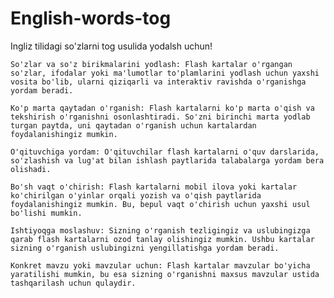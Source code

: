 # English-words-tog

Ingliz tilidagi so'zlarni tog usulida yodalsh uchun!

    So'zlar va so'z birikmalarini yodlash: Flash kartalar o'rgangan so'zlar, ifodalar yoki ma'lumotlar to'plamlarini yodlash uchun yaxshi vosita bo'lib, ularni qiziqarli va interaktiv ravishda o'rganishga yordam beradi.

    Ko'p marta qaytadan o'rganish: Flash kartalarni ko'p marta o'qish va tekshirish o'rganishni osonlashtiradi. So'zni birinchi marta yodlab turgan paytda, uni qaytadan o'rganish uchun kartalardan foydalanishingiz mumkin.

    O'qituvchiga yordam: O'qituvchilar flash kartalarni o'quv darslarida, so'zlashish va lug'at bilan ishlash paytlarida talabalarga yordam bera olishadi.

    Bo'sh vaqt o'chirish: Flash kartalarni mobil ilova yoki kartalar ko'chirilgan o'yinlar orqali yozish va o'qish paytlarida foydalanishingiz mumkin. Bu, bepul vaqt o'chirish uchun yaxshi usul bo'lishi mumkin.

    Ishtiyoqga moslashuv: Sizning o'rganish tezligingiz va uslubingizga qarab flash kartalarni ozod tanlay olishingiz mumkin. Ushbu kartalar sizning o'rganish uslubingizni yengillatishga yordam beradi.

    Konkret mavzu yoki mavzular uchun: Flash kartalar mavzular bo'yicha yaratilishi mumkin, bu esa sizning o'rganishni maxsus mavzular ustida tashqarilash uchun qulaydir.
